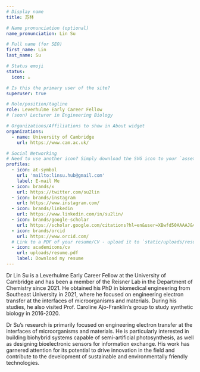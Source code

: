 ```yaml
---
# Display name
title: 苏林

# Name pronunciation (optional)
name_pronunciation: Lin Su

# Full name (for SEO)
first_name: Lin
last_name: Su

# Status emoji
status:
  icon: ☕️

# Is this the primary user of the site?
superuser: true

# Role/position/tagline
role: Leverhulme Early Career Fellow
# (soon) Lecturer in Engineering Biology

# Organizations/Affiliations to show in About widget
organizations:
  - name: University of Cambridge
    url: https://www.cam.ac.uk/

# Social Networking
# Need to use another icon? Simply download the SVG icon to your `assets/media/icons/` folder.
profiles:
  - icon: at-symbol
    url: 'mailto:linsu.hub@gmail.com'
    label: E-mail Me
  - icon: brands/x
    url: https://twitter.com/su2lin
  - icon: brands/instagram
    url: https://www.instagram.com/
  - icon: brands/linkedin
    url: https://www.linkedin.com/in/su2lin/
  - icon: brands/google-scholar
    url: https://scholar.google.com/citations?hl=en&user=XBwfd50AAAAJ&view_op=list_works&sortby=pubdate
  - icon: brands/orcid
    url: https://www.orcid.com/
  # Link to a PDF of your resume/CV - upload it to `static/uploads/resume.pdf`
  - icon: academicons/cv
    url: uploads/resume.pdf
    label: Download my resume
---
```


Dr Lin Su is a Leverhulme Early Career Fellow at the University of Cambridge and has been a member of the Reisner Lab in the Department of Chemistry since 2021. He obtained his PhD in biomedical engineering from Southeast University in 2021, where he focused on engineering electron transfer at the interfaces of microorganisms and materials. During his studies, he also visited Prof. Caroline Ajo-Franklin’s group to study synthetic biology in 2016-2020.

Dr Su’s research is primarily focused on engineering electron transfer at the interfaces of microorganisms and materials. He is particularly interested in building biohybrid systems capable of semi-artificial photosynthesis, as well as designing bioelectronic sensors for information exchange. His work has garnered attention for its potential to drive innovation in the field and contribute to the development of sustainable and environmentally friendly technologies.
